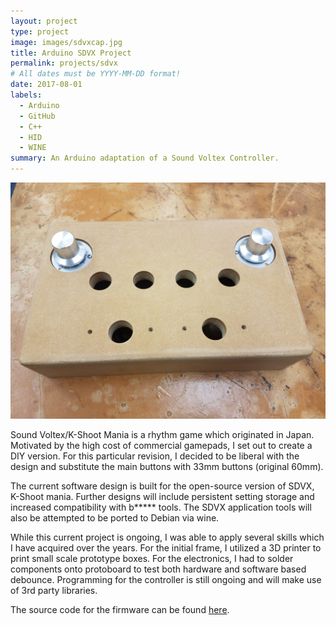 ```yaml
---
layout: project
type: project
image: images/sdvxcap.jpg
title: Arduino SDVX Project
permalink: projects/sdvx
# All dates must be YYYY-MM-DD format!
date: 2017-08-01
labels:
  - Arduino
  - GitHub
  - C++
  - HID
  - WINE
summary: An Arduino adaptation of a Sound Voltex Controller.
---
```

<img src="../images/inprog.jpg" width="600">

Sound Voltex/K-Shoot Mania is a rhythm game which originated in Japan. Motivated by the high cost of commercial gamepads, I set out to create a DIY version. For this particular revision, I decided to be liberal with the design and substitute the main buttons with 33mm buttons (original 60mm).

The current software design is built for the open-source version of SDVX, K-Shoot mania. Further designs will include persistent setting storage and increased compatibility with b***** tools. The SDVX application tools will also be attempted to be ported to Debian via wine.

While this current project is ongoing, I was able to apply several skills which I have acquired over the years. For the initial frame, I utilized a 3D printer to print small scale prototype boxes. For the electronics, I had to solder components onto protoboard to test both hardware and software based debounce. Programming for the controller is still ongoing and will make use of 3rd party libraries.

The source code for the firmware can be found [here](https://github.com/Reyn-Mukai/Bemani-SDVX).
